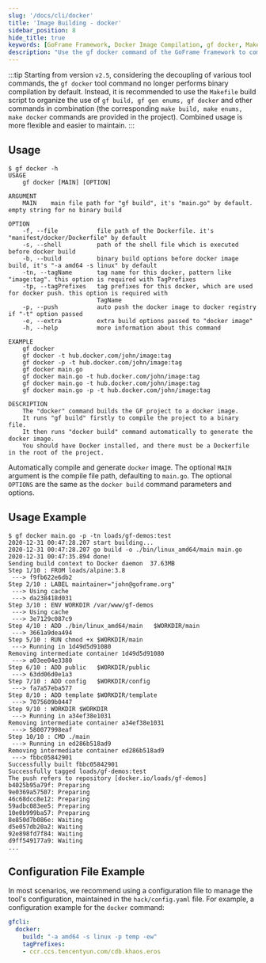 ```yaml
---
slug: '/docs/cli/docker'
title: 'Image Building - docker'
sidebar_position: 8
hide_title: true
keywords: [GoFrame Framework, Docker Image Compilation, gf docker, Makefile Build, Binary Build, gf build, gf gen enums, Command Combination, Automatic Push, Configuration File Management]
description: "Use the gf docker command of the GoFrame framework to compile and generate Docker images. After version 2.5, it is recommended to use gf build, gf gen enums, gf docker commands together through Makefile scripts for more flexibility and easier maintenance. Detailed examples and configuration file management suggestions are provided in the text."
---
```

:::tip
Starting from version `v2.5`, considering the decoupling of various tool commands, the `gf docker` tool command no longer performs binary compilation by default. Instead, it is recommended to use the `Makefile` build script to organize the use of `gf build, gf gen enums, gf docker` and other commands in combination (the corresponding `make build, make enums, make docker` commands are provided in the project). Combined usage is more flexible and easier to maintain.
:::
## Usage

```text
$ gf docker -h
USAGE
    gf docker [MAIN] [OPTION]

ARGUMENT
    MAIN    main file path for "gf build", it's "main.go" by default. empty string for no binary build

OPTION
    -f, --file           file path of the Dockerfile. it's "manifest/docker/Dockerfile" by default
    -s, --shell          path of the shell file which is executed before docker build
    -b, --build          binary build options before docker image build, it's "-a amd64 -s linux" by default
    -tn, --tagName       tag name for this docker, pattern like "image:tag". this option is required with TagPrefixes
    -tp, --tagPrefixes   tag prefixes for this docker, which are used for docker push. this option is required with
                         TagName
    -p, --push           auto push the docker image to docker registry if "-t" option passed
    -e, --extra          extra build options passed to "docker image"
    -h, --help           more information about this command

EXAMPLE
    gf docker
    gf docker -t hub.docker.com/john/image:tag
    gf docker -p -t hub.docker.com/john/image:tag
    gf docker main.go
    gf docker main.go -t hub.docker.com/john/image:tag
    gf docker main.go -t hub.docker.com/john/image:tag
    gf docker main.go -p -t hub.docker.com/john/image:tag

DESCRIPTION
    The "docker" command builds the GF project to a docker image.
    It runs "gf build" firstly to compile the project to a binary file.
    It then runs "docker build" command automatically to generate the docker image.
    You should have Docker installed, and there must be a Dockerfile in the root of the project.
```

Automatically compile and generate `docker` image. The optional `MAIN` argument is the compile file path, defaulting to `main.go`. The optional `OPTIONS` are the same as the `docker build` command parameters and options.

## Usage Example

```text
$ gf docker main.go -p -tn loads/gf-demos:test
2020-12-31 00:47:28.207 start building...
2020-12-31 00:47:28.207 go build -o ./bin/linux_amd64/main main.go
2020-12-31 00:47:35.894 done!
Sending build context to Docker daemon  37.63MB
Step 1/10 : FROM loads/alpine:3.8
 ---> f9fb622e6db2
Step 2/10 : LABEL maintainer="john@goframe.org"
 ---> Using cache
 ---> da238418d031
Step 3/10 : ENV WORKDIR /var/www/gf-demos
 ---> Using cache
 ---> 3e7129c087c9
Step 4/10 : ADD ./bin/linux_amd64/main   $WORKDIR/main
 ---> 3661a9dea494
Step 5/10 : RUN chmod +x $WORKDIR/main
 ---> Running in 1d49d5d91080
Removing intermediate container 1d49d5d91080
 ---> a03ee04e3380
Step 6/10 : ADD public   $WORKDIR/public
 ---> 63dd06d0e1a3
Step 7/10 : ADD config   $WORKDIR/config
 ---> fa7a57eba577
Step 8/10 : ADD template $WORKDIR/template
 ---> 7075609b0447
Step 9/10 : WORKDIR $WORKDIR
 ---> Running in a34ef38e1031
Removing intermediate container a34ef38e1031
 ---> 580077998eaf
Step 10/10 : CMD ./main
 ---> Running in ed286b518ad9
Removing intermediate container ed286b518ad9
 ---> fbbc05842901
Successfully built fbbc05842901
Successfully tagged loads/gf-demos:test
The push refers to repository [docker.io/loads/gf-demos]
b4025b95a79f: Preparing
9e0369a57507: Preparing
46c68dcc8e12: Preparing
59adbc083ee5: Preparing
10e0b999ba57: Preparing
8e850d7b086e: Waiting
d5e057db20a2: Waiting
92e898fd7f84: Waiting
d9ff549177a9: Waiting
...
```

## Configuration File Example

In most scenarios, we recommend using a configuration file to manage the tool's configuration, maintained in the `hack/config.yaml` file. For example, a configuration example for the `docker` command:

```yaml
gfcli:
  docker:
    build: "-a amd64 -s linux -p temp -ew"
    tagPrefixes:
    - ccr.ccs.tencentyun.com/cdb.khaos.eros
```